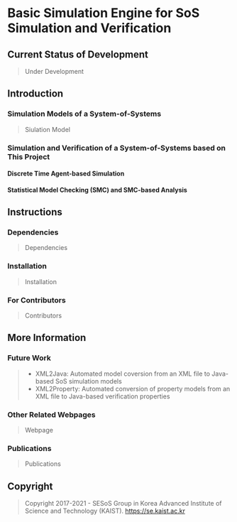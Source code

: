 # Basic Simulation Engine for SoS Simulation and Verification

## Current Status of Development
> Under Development

## Introduction

### Simulation Models of a System-of-Systems
> Siulation Model

### Simulation and Verification of a System-of-Systems based on This Project

#### Discrete Time Agent-based Simulation

#### Statistical Model Checking (SMC) and SMC-based Analysis

## Instructions

### Dependencies
> Dependencies

### Installation
> Installation

### For Contributors
> Contributors


## More Information

### Future Work
> - XML2Java: Automated model coversion from an XML file to Java-based SoS simulation models
> - XML2Property: Automated conversion of property models from an XML file to Java-based verification properties

### Other Related Webpages
> Webpage

### Publications
> Publications

## Copyright
> Copyright 2017-2021 - SESoS Group in Korea Advanced Institute of Science and Technology (KAIST).
> https://se.kaist.ac.kr
